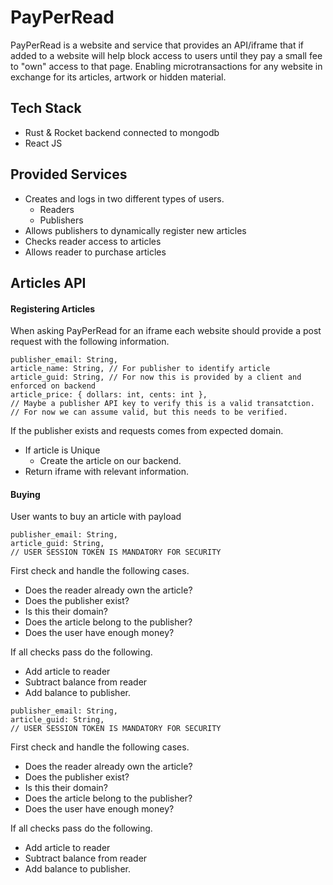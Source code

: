 # PayPerRead

PayPerRead is a website and service that provides an API/iframe that if added to a website will help block access to users until they pay a small fee to "own" access to that page. Enabling microtransactions for any website in exchange for its articles, artwork or hidden material.

## Tech Stack
- Rust & Rocket backend connected to mongodb
- React JS

## Provided Services
- Creates and logs in two different types of users.
    - Readers
    - Publishers
- Allows publishers to dynamically register new articles
- Checks reader access to articles
- Allows reader to purchase articles

## Articles API

#### Registering Articles
When asking PayPerRead for an iframe each website should provide a post request with the following information.
```
publisher_email: String,
article_name: String, // For publisher to identify article
article_guid: String, // For now this is provided by a client and enforced on backend
article_price: { dollars: int, cents: int },
// Maybe a publisher API key to verify this is a valid transatction. 
// For now we can assume valid, but this needs to be verified.
```

If the publisher exists and requests comes from expected domain.
- If article is Unique
    - Create the article on our backend.
- Return iframe with relevant information.

#### Buying
User wants to buy an article with payload
```
publisher_email: String,
article_guid: String,
// USER SESSION TOKEN IS MANDATORY FOR SECURITY
```
First check and handle the following cases.
- Does the reader already own the article?
- Does the publisher exist? 
- Is this their domain? 
- Does the article belong to the publisher?
- Does the user have enough money?

If all checks pass do the following.
- Add article to reader
- Subtract balance from reader
- Add balance to publisher.

```
publisher_email: String,
article_guid: String,
// USER SESSION TOKEN IS MANDATORY FOR SECURITY
```
First check and handle the following cases.
- Does the reader already own the article?
- Does the publisher exist? 
- Is this their domain? 
- Does the article belong to the publisher?
- Does the user have enough money?

If all checks pass do the following.
- Add article to reader
- Subtract balance from reader
- Add balance to publisher.
